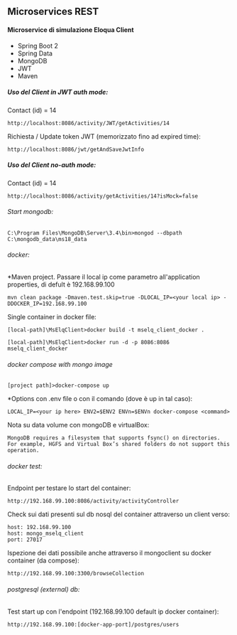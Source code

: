 ## Microservices REST

#### Microservice di simulazione Eloqua Client

* Spring Boot 2
* Spring Data
* MongoDB
* JWT
* Maven
  
##### Uso del Client in JWT auth mode:

Contact (id) = 14

```
http://localhost:8086/activity/JWT/getActivities/14
```

Richiesta / Update token JWT (memorizzato fino ad expired time): 

```
http://localhost:8086/jwt/getAndSaveJwtInfo
```

##### Uso del Client no-auth mode:

Contact (id) = 14

```
http://localhost:8086/activity/getActivities/14?isMock=false
```

###### Start mongodb:

```
C:\Program Files\MongoDB\Server\3.4\bin>mongod --dbpath C:\mongodb_data\ms18_data
```

###### docker:
*Maven project. Passare il local ip come parametro all'application properties, <docker ip> di defult è 192.168.99.100
```
mvn clean package -Dmaven.test.skip=true -DLOCAL_IP=<your local ip> -DDOCKER_IP=192.168.99.100
```

Single container in docker file:
```
[local-path]\MsElqClient>docker build -t mselq_client_docker .

[local-path]\MsElqClient>docker run -d -p 8086:8086 mselq_client_docker
```

###### docker compose with mongo image
```
[project path]>docker-compose up
```

*Options con .env file o con il comando (dove <command> è up in tal caso):
```
LOCAL_IP=<your ip here> ENV2=$ENV2 ENVn=$ENVn docker-compose <command>
```

Nota su data volume con mongoDB e virtualBox:
```
MongoDB requires a filesystem that supports fsync() on directories. For example, HGFS and Virtual Box’s shared folders do not support this operation.
```

###### docker test:
Endpoint per testare lo start del container:

```
http://192.168.99.100:8086/activity/activityController
```

Check sui dati presenti sul db nosql del container attraverso un client verso:
```
host: 192.168.99.100
host: mongo_mselq_client
port: 27017
```

Ispezione dei dati possibile anche attraverso il mongoclient su docker container (da compose):
```
http://192.168.99.100:3300/browseCollection
```

###### postgresql (external) db:
Test start up con l'endpoint (192.168.99.100 default ip docker container):
```
http://192.168.99.100:[docker-app-port]/postgres/users
```
